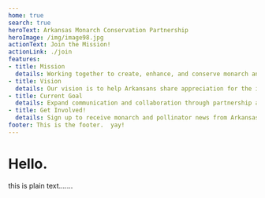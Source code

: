 ```yaml
---
home: true
search: true
heroText: Arkansas Monarch Conservation Partnership
heroImage: /img/image98.jpg
actionText: Join the Mission!
actionLink: ./join
features:
- title: Mission
  details: Working together to create, enhance, and conserve monarch and pollinator habitat in The Natural State.
- title: Vision
  details: Our vision is to help Arkansans share appreciation for the importance and value of monarch butterflies and pollinators, and to work to conserve healthy habitats that support robust populations of these species across The Natural State.
- title: Current Goal
  details: Expand communication and collaboration through partnership among organizations and individuals interested in supporting monarch butterfly and pollinator conservation. The partnership is seeking agency and individual collaborators who can help to educate, procure funding, and provide scientific research that will support monarch butterfly and pollinator conservation in Arkansas and throughout North America.
- title: Get Involved!
  details: Sign up to receive monarch and pollinator news from Arkansas Monarch Conservation Partnership!
footer: This is the footer.  yay!
---
```

# Hello.
this is plain text.......